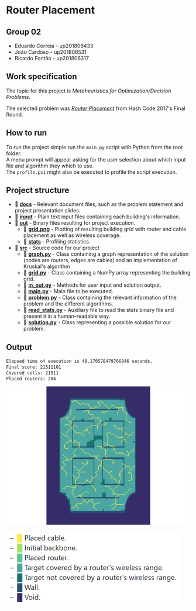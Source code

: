 # Router Placement

## Group 02

- Eduardo Correia - up201806433
- João Cardoso - up201806531
- Ricardo Fontão - up201806317

## Work specification

The topic for this project is *Metaheuristics for Optimization/Decision Problems*.

The selected problem was *[Router Placement](https://storage.googleapis.com/coding-competitions.appspot.com/HC/2017/hashcode2017_final_task.pdf)* from Hash Code 2017's Final Round.

## How to run

To run the project simple run the `main.py` script with Python from the root folder.   
A menu prompt will appear asking for the user selection about which input file and algorithm they which to use.  
The `profile.ps1` might also be executed to profile the script execution.

## Project structure 

- 📁 **[docs](docs/)** - Relevant document files, such as the problem statement and project presentation slides.
- 📁 **[input](input/)** - Plain text input files containing each building's information.
- 📁 **[out](out/)** - Binary files resulting for project execution.
  - 📄 **[grid.png](out/grid.png)** - Plotting of resulting building grid with router and cable placement as well as wireless coverage.
  - 📄 **[stats](out/stats)** - Profiling statistics.
- 📁 **[src](src/)** - Source code for our project
  - 📄 **[graph.py](src/graph.py)** - Class containing a graph representation of the solution (nodes are routers, edges are cables) and an implementation of Kruskal's algorithm
  - 📄 **[grid.py](src/grid.py)** - Class containing a NumPy array representing the building grid.
  - 📄 **[in_out.py](src/in_out.py)** - Methods for user input and solution output.
  - 📄 **[main.py](src/main.py)** - Main file to be executed.
  - 📄 **[problem.py](src/problem.py)** - Class containing the relevant information of the problem and the different algorithms.
  - 📄 **[read_stats.py](src/read_stats.py)** - Auxiliary file to read the stats binary file and present it in a human-readable way.
  - 📄 **[solution.py](src/solution.py)** - Class representing a possible solution for our problem.

## Output 

```
Elapsed time of execution is 48.170578479766846 seconds.
Final score: 21511101
Covered cells: 21511
Placed routers: 284
```

![](out/charleston_road.png)

![](label.png)
